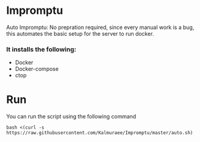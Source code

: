 # Impromptu
Auto Impromptu: No prepration required, since every manual work is a bug, this automates the basic setup for the server to run docker.


### It installs the following: 
* Docker
* Docker-compose
* ctop

# Run
You can run the script using the following command

`bash <(curl -s https://raw.githubusercontent.com/Kalmuraee/Impromptu/master/auto.sh)`
